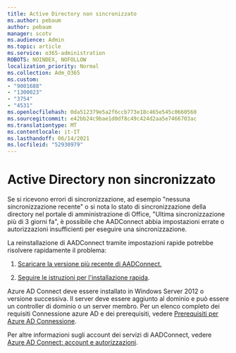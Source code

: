 ```yaml
---
title: Active Directory non sincronizzato
ms.author: pebaum
author: pebaum
manager: scotv
ms.audience: Admin
ms.topic: article
ms.service: o365-administration
ROBOTS: NOINDEX, NOFOLLOW
localization_priority: Normal
ms.collection: Adm_O365
ms.custom:
- "9001688"
- "1300023"
- "3754"
- "4531"
ms.openlocfilehash: 0da512379e5a2f6ccb773e18c465e545c0660560
ms.sourcegitcommit: e42bb24c9bae1d0df8c49c424d2aa5e7466703ac
ms.translationtype: MT
ms.contentlocale: it-IT
ms.lasthandoff: 06/14/2021
ms.locfileid: "52930979"
---
```

# <a name="active-directory-not-syncing"></a>Active Directory non sincronizzato

Se si ricevono errori di sincronizzazione, ad esempio "nessuna sincronizzazione recente" o si nota lo stato di sincronizzazione della directory nel portale di amministrazione di Office, "Ultima sincronizzazione più di 3 giorni fa", è possibile che AADConnect abbia impostazioni errate o autorizzazioni insufficienti per eseguire una sincronizzazione.  

La reinstallazione di AADConnect tramite impostazioni rapide potrebbe risolvere rapidamente il problema:

1. [Scaricare la versione più recente di AADConnect.](https://go.microsoft.com/fwlink/?LinkId=615771)

2. [Seguire le istruzioni per l'installazione rapida](/azure/active-directory/hybrid/how-to-connect-install-express).

Azure AD Connect deve essere installato in Windows Server 2012 o versione successiva. Il server deve essere aggiunto al dominio e può essere un controller di dominio o un server membro. Per un elenco completo dei requisiti Connessione azure AD e dei prerequisiti, vedere [Prerequisiti per Azure AD Connessione](/azure/active-directory/hybrid/how-to-connect-install-prerequisites).

Per altre informazioni sugli account dei servizi di AADConnect, vedere [Azure AD Connect: account e autorizzazioni](/azure/active-directory/hybrid/reference-connect-accounts-permissions).
